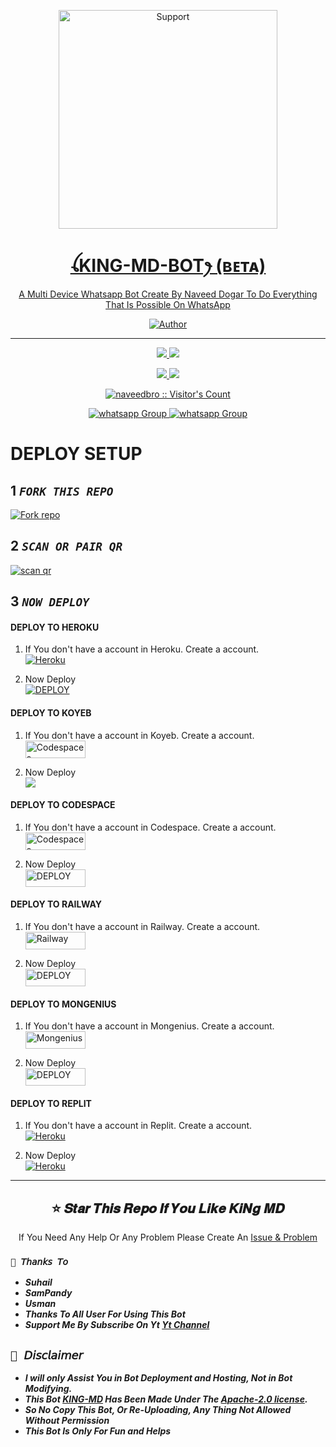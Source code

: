 </p>
<p align="center">
  <a href="https://chat.whatsapp.com/JIJplkiYyrFE4dyFGade43">
    <img alt=Support height="350" src="https://telegra.ph/file/a6b9bbde7feaa92c69c7b.jpg"> 
    </p>
<h1 align="center">    ꪶKING-MD-BOTꫂ (ʙᴇᴛᴀ)
</h1>
<p align="center"> 
  
<p align="center"> A Multi Device Whatsapp Bot Create By Naveed Dogar To Do Everything That Is Possible On WhatsApp
 
  </a>
</p>
<p align="center">
<a href="https://github.com/naveedbro"><img title="Author" src="https://img.shields.io/badge/KING_MD-MULTI_DEVICE-black?style=for-the-badge&logo=github"></a>
<p/>



---  

</p>


   <p align="center">
  <a href="https://github.com/naveedbro/KING-MDV1/fork">
    <img src="https://img.shields.io/github/forks/naveedbro/KING-MD?label=Fork&style=social">
   
  <a href="https://github.com/naveedbro/KING-MDV1/stargazers">
    <img src="https://img.shields.io/github/stars/naveedbro/KING-MD?style=social">
      

 <p align="center">
  <a href="https://github.com/naveedbro">
    <img src="https://img.shields.io/badge/OWNER-naveedbro-black?style=social&logo=github&label=Owner">
   
  <a href="https://github.com/naveedbro/KING-MDV1/blob/main/LICENSE">
    <img src="https://img.shields.io/github/license/naveedbro/KING-MDV1?style=social">
   
 

</p>
<p align="center"><img src="https://profile-counter.glitch.me/{naveedbro}/count.svg" alt="naveedbro :: Visitor's Count" /></p>
<p align="center">
 <a href="https://whatsapp.com/channel/0029Va66s2IJENxvTJjUtM1w" target="_blank">
    <img alt="whatsapp Group" src="https://img.shields.io/badge/Support Channel -25D366?style=for-the-badge&logo=whatsapp&logoColor=white" />
 <a href="https://tinyurl.com/Technical-Naveed-Official" target="_blank">
    <img alt="whatsapp Group" src="https://img.shields.io/badge/ Subscribe My Yt-red?style=for-the-badge&logo=youtube&logoColor=white" />
  </a>
</p>



# DEPLOY SETUP


## 1 *`FORK THIS REPO`*
<a href='https://github.com/naveedbro/KING-MDV1/fork' target="_blank"><img alt='Fork repo' src='https://img.shields.io/badge/Fork This Repo-black?style=for-the-badge&logo=graphql&logoColor=white'/></a>

## 2 *`SCAN OR PAIR QR`*
<a href='https://king-md-session.onrender.com/' target="_blank"><img alt='scan qr' src='https://img.shields.io/badge/Get Session Id-black?style=for-the-badge&logo=flutter&logoColor=white'/></a>

## 3 *`NOW DEPLOY`*

#### DEPLOY TO HEROKU 

1. If You don't have a account in Heroku. Create a account.
    <br>
<a href='https://signup.heroku.com/' target="_blank"><img alt='Heroku' src='https://img.shields.io/badge/-Create-black?style=for-the-badge&logo=heroku&logoColor=white'/></a>

2. Now Deploy
    <br>
<a href='https://heroku.com/deploy' target="_blank"><img alt='DEPLOY' src='https://img.shields.io/badge/-DEPLOY-black?style=for-the-badge&logo=heroku&logoColor=white'/></a>


#### DEPLOY TO KOYEB

1. If You don't have a account in Koyeb. Create a account.
    <br>
<a href='https://app.koyeb.com/auth/signup' target="_blank"><img alt='Codespaces' src='https://img.shields.io/badge/CREATE-h?color=black&style=for-the-badge&logo=koyeb' width="96.35" height="28"/></a></p>

2. Now Deploy
    <br>
<a href="https://app.koyeb.com/apps/deploy?type=git&repository=github.com/SuhailTechInfo/Suhail-Md&branch=main&env[SESSION_ID]&env[OWNER_NUMBER]=923184474176&env[MONGODB_URI]&&env[OWNER_NAME]=Suhail&env[KOYEB_API]&env[PREFIX]=.&env[WAPRESENCE]&env[AUTO_READ_STATUS]=false&env[DISABLE_PM]=false&env[PACK_AUTHER]=whatsapp+bot&env[PACK_NAME]=Suhail+MD&env[STYLE]=0&env[MODE]=private&env[READ_MESSAGE]=false&env[THEME]=SUHAIL&env[WARN_COUNT]=3&env[BLOCK_JID]=null&env[TIME_ZONE]=Asia/Karachi&name=suhail-md&env[KOYEB_NAME]=suhail-md&env[SUDO]=null&env[THUMB_IMAGE]=https://i.imgur.com/NpA3ZsJ.jpeg"><img src="https://img.shields.io/badge/ -DEPLOY-black?style=for-the-badge&logo=koyeb&logoColor=white"></a>


#### DEPLOY TO CODESPACE

1. If You don't have a account in Codespace. Create a account.
    <br>
<a href='https://github.com/login?return_to=https%3A%2F%2Fgithub.com%2Fcodespaces' target="_blank"><img alt='Codespaces' src='https://img.shields.io/badge/CREATE-h?color=black&style=for-the-badge&logo=visualstudiocode' width="96.35" height="28"/></a></p>

2. Now Deploy
    <br>
<a href='https://github.com/codespaces/new' target="_blank"><img alt='DEPLOY' src='https://img.shields.io/badge/DEPLOY -h?color=black&style=for-the-badge&logo=visualstudiocode' width="96.35" height="28"/></a></p>


#### DEPLOY TO RAILWAY

1. If You don't have a account in Railway. Create a account.
    <br>
<a href='https://railway.app/login' target="_blank"><img alt='Railway' src='https://img.shields.io/badge/CREATE-h?color=black&style=for-the-badge&logo=railway' width="96.35" height="28"/></a></p>

2. Now Deploy
    <br>
<a href='https://railway.app/new' target="_blank"><img alt='DEPLOY' src='https://img.shields.io/badge/DEPLOY -h?color=black&style=for-the-badge&logo=railway' width="96.35" height="28"/></a></p>

#### DEPLOY TO MONGENIUS

1. If You don't have a account in Mongenius. Create a account.
    <br>
<a href='https://studio.mogenius.com/user/registration' target="_blank"><img alt='Mongenius' src='https://img.shields.io/badge/CREATE-h?color=black&style=for-the-badge&logo=genius' width="96.35" height="28"/></a></p>

2. Now Deploy
    <br>
<a href='https://railway.app/new' target="_blank"><img alt='DEPLOY' src='https://img.shields.io/badge/DEPLOY -h?color=black&style=for-the-badge&logo=genius' width="96.35" height="28"/></a></p>


#### DEPLOY TO REPLIT

1. If You don't have a account in Replit. Create a account.
    <br>
<a href='https://replit.com/' target="_blank"><img alt='Heroku' src='https://img.shieldsio/badge/-Create-black?style=for-the-badge&logo=replit&logoColor=white'/></a>

2. Now Deploy
    <br>
<a href='https://replit.com/github/naveeddogar/KING-MD' target="_blank"><img alt='Heroku' src='https://img.shields.io/badge/-Deploy-black?style=for-the-badge&logo=replit&logoColor=white'/></a>

---




<h2 align="center"> ⭐ 𝑺𝒕𝒂𝒓 𝑻𝒉𝒊𝒔 𝑹𝒆𝒑𝒐 𝑰𝒇 𝒀𝒐𝒖 𝑳𝒊𝒌𝒆 𝑲𝒊𝑵𝒈 𝑴𝑫 
</h2>


<p align="center"> If You Need Any Help Or Any Problem Please Create An <a href="https://github.com/naveeddogar/KING-MD/issues">Issue & Problem</a></p>

 
### `🧡 𝘛𝘩𝘢𝘯𝘬𝘴 𝘛𝘰`
- ***Suhail***
- ***SamPandy***
- ***Usman***
- ***Thanks To All User For Using This Bot***
- ***Support Me By Subscribe On Yt [Yt Channel](https://tinyurl.com/Technical-Naveed-Official)***

## ```📜 𝘋𝘪𝘴𝘤𝘭𝘢𝘪𝘮𝘦𝘳```

- ***I will only Assist You in Bot Deployment and Hosting, Not in Bot Modifying.***
- ***This Bot [KING-MD](https://github.com/naveedbro/KING-MDV1) Has Been Made Under The [Apache-2.0 license](https://github.com/naveedbro/KING-MDV1/blob/main/LICENSE).***
- ***So No Copy This Bot, Or Re-Uploading, Any Thing Not Allowed Without Permission***
- ***This Bot Is Only For Fun and Helps***
